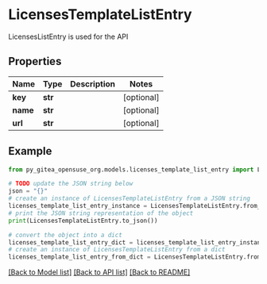 # LicensesTemplateListEntry

LicensesListEntry is used for the API

## Properties

Name | Type | Description | Notes
------------ | ------------- | ------------- | -------------
**key** | **str** |  | [optional] 
**name** | **str** |  | [optional] 
**url** | **str** |  | [optional] 

## Example

```python
from py_gitea_opensuse_org.models.licenses_template_list_entry import LicensesTemplateListEntry

# TODO update the JSON string below
json = "{}"
# create an instance of LicensesTemplateListEntry from a JSON string
licenses_template_list_entry_instance = LicensesTemplateListEntry.from_json(json)
# print the JSON string representation of the object
print(LicensesTemplateListEntry.to_json())

# convert the object into a dict
licenses_template_list_entry_dict = licenses_template_list_entry_instance.to_dict()
# create an instance of LicensesTemplateListEntry from a dict
licenses_template_list_entry_from_dict = LicensesTemplateListEntry.from_dict(licenses_template_list_entry_dict)
```
[[Back to Model list]](../README.md#documentation-for-models) [[Back to API list]](../README.md#documentation-for-api-endpoints) [[Back to README]](../README.md)


